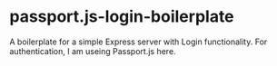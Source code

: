 # passport.js-login-boilerplate

A boilerplate for a simple Express server with Login functionality. For authentication, I am useing Passport.js here.
